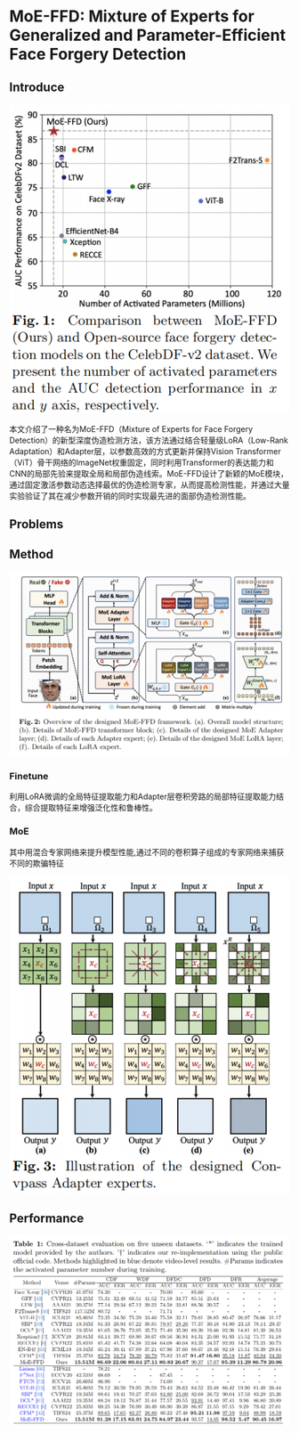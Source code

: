 # MoE-FFD: Mixture of Experts for Generalized and Parameter-Efficient Face Forgery Detection

## Introduce

![image-20240516193941085](./assets/image-20240516193941085.png)

本文介绍了一种名为MoE-FFD（Mixture of Experts for Face Forgery Detection）的新型深度伪造检测方法，该方法通过结合轻量级LoRA（Low-Rank Adaptation）和Adapter层，以参数高效的方式更新并保持Vision Transformer（ViT）骨干网络的ImageNet权重固定，同时利用Transformer的表达能力和CNN的局部先验来提取全局和局部伪造线索。MoE-FFD设计了新颖的MoE模块，通过固定激活参数动态选择最优的伪造检测专家，从而提高检测性能，并通过大量实验验证了其在减少参数开销的同时实现最先进的面部伪造检测性能。

## Problems

## Method

![image-20240516194003495](./assets/image-20240516194003495.png)

### Finetune

利用LoRA微调的全局特征提取能力和Adapter层卷积旁路的局部特征提取能力结合，综合提取特征来增强泛化性和鲁棒性。

### MoE

其中用混合专家网络来提升模型性能,通过不同的卷积算子组成的专家网络来捕获不同的欺骗特征

![image-20240516224010906](./assets/image-20240516224010906.png)

## Performance

![image-20240516231301056](./assets/image-20240516231301056.png)